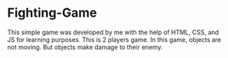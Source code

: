 # Fighting-Game
This simple game was developed by me with the help of HTML, CSS, and JS for learning purposes. This is 2 players game. In this game, objects are not moving. But objects make damage to their enemy.
